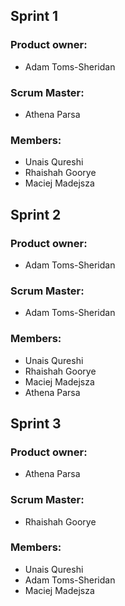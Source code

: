 ## Sprint 1
### Product owner:

-   Adam Toms-Sheridan

### Scrum Master:

-   Athena Parsa

### Members:

-   Unais Qureshi
-   Rhaishah Goorye
-   Maciej Madejsza


## Sprint 2
### Product owner:

-   Adam Toms-Sheridan

### Scrum Master:

-   Adam Toms-Sheridan

### Members:

-   Unais Qureshi
-   Rhaishah Goorye
-   Maciej Madejsza
-   Athena Parsa

   
## Sprint 3

### Product owner:

-   Athena Parsa

### Scrum Master:

-   Rhaishah Goorye

### Members:

-   Unais Qureshi
-   Adam Toms-Sheridan
-   Maciej Madejsza
